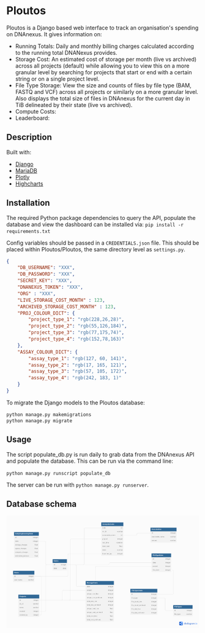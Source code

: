 # Ploutos
Ploutos is a Django based web interface to track an organisation's spending on DNAnexus. It gives information on:
- Running Totals: Daily and monthly billing charges calculated according to the running total DNANexus provides.
- Storage Cost: An estimated cost of storage per month (live vs archived) across all projects (default) while allowing you to view this on a more granular level by searching for projects that start or end with a certain string or on a single project level.
- File Type Storage: View the size and counts of files by file type (BAM, FASTQ and VCF) across all projects or similarly on a more granular level. Also displays the total size of files in DNAnexus for the current day in TiB delineated by their state (live vs archived).
- Compute Costs:
- Leaderboard:

## Description
Built with:
- [Django](https://docs.djangoproject.com/en/4.0/ "Django documentation website")
- [MariaDB](https://mariadb.org/, "MariaDB website")
- [Plotly](https://plotly.com/ "Plotly website")
- [Highcharts](https://www.highcharts.com/, "Highcharts website")

## Installation
The required Python package dependencies to query the API, populate the database and view the dashboard can be installed via:
```pip install -r requirements.txt```

Config variables should be passed in a `CREDENTIALS.json` file. This should be placed within Ploutos/Ploutos, the same directory level as `settings.py`.

```json
{
    "DB_USERNAME": "XXX",
    "DB_PASSWORD": "XXX",
    "SECRET_KEY": "XXX",
    "DNANEXUS_TOKEN": "XXX",
    "ORG" : "XXX",
    "LIVE_STORAGE_COST_MONTH" : 123,
    "ARCHIVED_STORAGE_COST_MONTH" : 123,
    "PROJ_COLOUR_DICT": {
        "project_type_1": "rgb(228,26,28)",
        "project_type_2": "rgb(55,126,184)",
        "project_type_3": "rgb(77,175,74)",
        "project_type_4": "rgb(152,78,163)"
    },
    "ASSAY_COLOUR_DICT": {
        "assay_type_1": "rgb(127, 60, 141)",
        "assay_type_2": "rgb(17, 165, 121)",
        "assay_type_3": "rgb(57, 105, 172)",
        "assay_type_4": "rgb(242, 183, 1)"
    }
}
```

To migrate the Django models to the Ploutos database:

```
python manage.py makemigrations
python manage.py migrate
```

## Usage
The script populate_db.py is run daily to grab data from the DNAnexus API and populate the database.
This can be run via the command line:

`python manage.py runscript populate_db`

The server can be run with `python manage.py runserver`.

## Database schema
![Alt text](/Ploutos_db_schema.png "Ploutos db schema")
